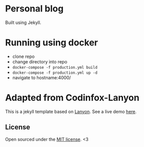 # Personal blog

Built using Jekyll.

# Running using docker

- clone repo
- change directory into repo
- `docker-compose -f production.yml build`
- `docker-compose -f production.yml up -d`
- navigate to hostname:4000/


# Adapted from Codinfox-Lanyon

This is a jekyll template based on [Lanyon](https://github.com/poole/lanyon). See a live demo [here](http://codinfox.github.io).

## License

Open sourced under the [MIT license](LICENSE.md).
<3
